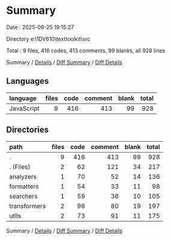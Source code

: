 # Summary

Date : 2025-09-25 19:15:27

Directory e:\\1DV610\\texttoolkit\\src

Total : 9 files,  416 codes, 413 comments, 99 blanks, all 928 lines

Summary / [Details](details.md) / [Diff Summary](diff.md) / [Diff Details](diff-details.md)

## Languages
| language | files | code | comment | blank | total |
| :--- | ---: | ---: | ---: | ---: | ---: |
| JavaScript | 9 | 416 | 413 | 99 | 928 |

## Directories
| path | files | code | comment | blank | total |
| :--- | ---: | ---: | ---: | ---: | ---: |
| . | 9 | 416 | 413 | 99 | 928 |
| . (Files) | 2 | 62 | 121 | 34 | 217 |
| analyzers | 1 | 70 | 52 | 14 | 136 |
| formatters | 1 | 54 | 33 | 11 | 98 |
| searchers | 1 | 59 | 36 | 10 | 105 |
| transformers | 2 | 98 | 80 | 19 | 197 |
| utils | 2 | 73 | 91 | 11 | 175 |

Summary / [Details](details.md) / [Diff Summary](diff.md) / [Diff Details](diff-details.md)